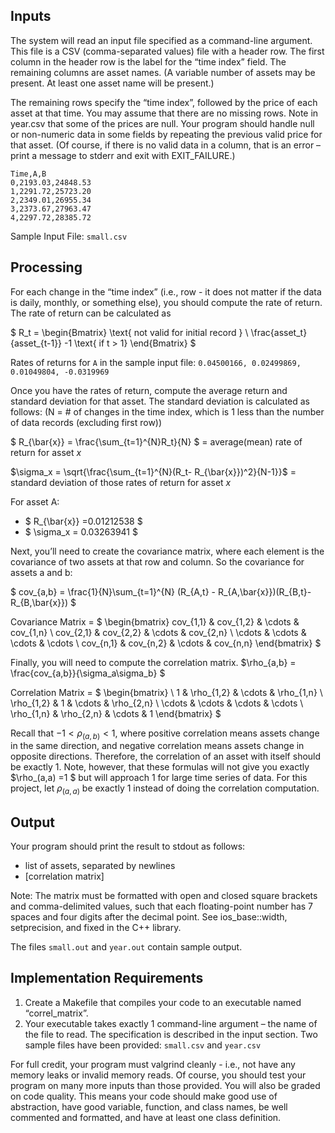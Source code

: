 ## Inputs
The system will read an input file specified as a command-line argument.
This file is a CSV (comma-separated values) file with a header row.  The first column in the header row is the label for the “time index” field. The remaining columns are asset names. (A variable number of assets may be present. At least one asset name will be present.)

The remaining rows specify the “time index”, followed by the price of each asset at that time. You may assume that there are no missing rows. Note in year.csv that some of the prices are null. Your program should handle null or non-numeric data in some fields by repeating the previous valid price for that asset. (Of course, if there is no valid data in a column, that is an error – print a message to stderr and exit with EXIT_FAILURE.)

```
Time,A,B
0,2193.03,24848.53
1,2291.72,25723.20
2,2349.01,26955.34
3,2373.67,27963.47
4,2297.72,28385.72
```
Sample Input File: `small.csv`

## Processing
For each change in the “time index” (i.e., row - it does not matter if the data is daily, monthly, or something else), you should compute the rate of return.  The rate of return can be calculated as

$
R_t = \begin{Bmatrix}
\text{ not valid for initial record }
\\ 
\frac{asset_t}{asset_{t-1}} -1 \text{ if t > 1}
\end{Bmatrix} 
$

Rates of returns for `A` in the sample input file: `0.04500166, 0.02499869, 0.01049804, -0.0319969`

Once you have the rates of return, compute the average return and standard deviation for that asset. The standard deviation is calculated as follows: 
(N = # of changes in the time index, which is 1 less than the number of data records (excluding first row))

$ R_{\bar{x}} = \frac{\sum_{t=1}^{N}R_t}{N} $ = average(mean) rate of return for asset $x$

$\sigma_x = \sqrt{\frac{\sum_{t=1}^{N}(R_t- R_{\bar{x}})^2}{N-1}}$ = standard deviation of those rates of return for asset $x$



For asset A:
- $ R_{\bar{x}} =0.01212538 $
- $ \sigma_x = 0.03263941 $

Next, you’ll need to create the covariance matrix, where each element is the covariance of two assets at that row and column.  So the covariance for assets a and b:

$ cov_{a,b} = \frac{1}{N}\sum_{t=1}^{N} (R_{A,t} - R_{A,\bar{x}})(R_{B,t}-R_{B,\bar{x}}) $

Covariance Matrix = 
$
\begin{bmatrix}
cov_{1,1} & cov_{1,2} & \cdots & cov_{1,n} \\ 
cov_{2,1} & cov_{2,2} & \cdots & cov_{2,n} \\ 
\cdots    & \cdots    & \cdots & \cdots    \\ 
cov_{n,1} & cov_{n,2} & \cdots & cov_{n,n} 
\end{bmatrix}
$

Finally, you will need to compute the correlation matrix. 
$\rho_{a,b} = \frac{cov_{a,b}}{\sigma_a\sigma_b} $

Correlation Matrix = 
$
\begin{bmatrix}
\ 1         & \rho_{1,2} & \cdots & \rho_{1,n} \\ 
\rho_{1,2} & 1          & \cdots & \rho_{2,n} \\ 
\cdots     & \cdots     & \cdots & \cdots    \\ 
\rho_{1,n} & \rho_{2,n} & \cdots & 1 
\end{bmatrix}
$

Recall that $-1 < \rho_(a,b) < 1$, where positive correlation means assets change in the same direction, and negative correlation means assets change in opposite directions. Therefore, the correlation of an asset with itself should be exactly 1. Note, however, that these formulas will not give you exactly $\rho_(a,a) =1 $ but will approach 1 for large time series of data. For this project, let $\rho_(a,a)$  be exactly 1 instead of doing the correlation computation.

## Output
Your program should print the result to stdout as follows:
- list of assets, separated by newlines
- [correlation matrix]

Note: The matrix must be formatted with open and closed square brackets and comma-delimited values, such that each floating-point number has 7 spaces and four digits after the decimal point. See ios_base::width, setprecision, and fixed in the C++ library.

The files `small.out` and `year.out` contain sample output.

## Implementation Requirements
1. Create a Makefile that compiles your code to an executable named “correl_matrix”.
2. Your executable takes exactly 1 command-line argument – the name of the file to read. The specification is described in the input section. Two sample files have been provided: `small.csv` and `year.csv`

For full credit, your program must valgrind cleanly - i.e., not have any memory leaks or invalid memory reads. Of course, you should test your program on many more inputs than those provided. You will also be graded on code quality. This means your code should make good use of abstraction, have good variable, function, and class names, be well commented and formatted, and have at least one class definition. 